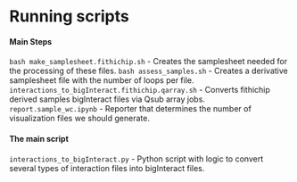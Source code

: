# Running scripts
#### Main Steps
`bash make_samplesheet.fithichip.sh` - Creates the samplesheet needed for the processing of these files.
`bash assess_samples.sh` - Creates a derivative samplesheet file with the number of loops per file.
`interactions_to_bigInteract.fithichip.qarray.sh` - Converts fithichip derived samples bigInteract files via Qsub array jobs.
`report.sample_wc.ipynb` - Reporter that determines the number of visualization files we should generate.

#### The main script
`interactions_to_bigInteract.py` - Python script with logic to convert several types of interaction files into bigInteract files.